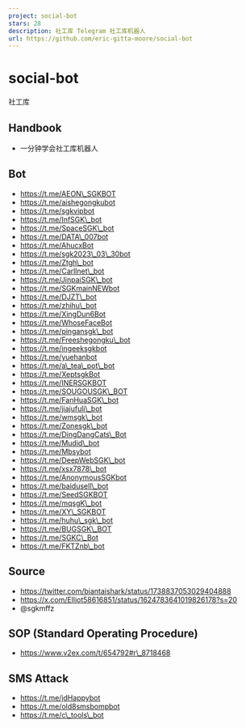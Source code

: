 ```yaml
---
project: social-bot
stars: 28
description: 社工库 Telegram 社工库机器人
url: https://github.com/eric-gitta-moore/social-bot
---
```


social-bot
==========

社工库

Handbook
--------

-   一分钟学会社工库机器人

Bot
---

-   https://t.me/AEON\_SGKBOT
-   https://t.me/aishegongkubot
-   https://t.me/sgkvipbot
-   https://t.me/InfSGK\_bot
-   https://t.me/SpaceSGK\_bot
-   https://t.me/DATA\_007bot
-   https://t.me/AhucxBot
-   https://t.me/sgk2023\_03\_30bot
-   https://t.me/Ztgh\_bot
-   https://t.me/Carllnet\_bot
-   https://t.me/JinpaiSGK\_bot
-   https://t.me/SGKmainNEWbot
-   https://t.me/DJZT\_bot
-   https://t.me/zhihu\_bot
-   https://t.me/XingDun6Bot
-   https://t.me/WhoseFaceBot
-   https://t.me/pingansgk\_bot
-   https://t.me/Freeshegongku\_bot
-   https://t.me/ingeeksgkbot
-   https://t.me/yuehanbot
-   https://t.me/a\_tea\_pot\_bot
-   https://t.me/XeptsgkBot
-   https://t.me/INERSGKBOT
-   https://t.me/SOUGOUSGK\_BOT
-   https://t.me/FanHuaSGK\_bot
-   https://t.me/jiajufuli\_bot
-   https://t.me/wmsgk\_bot
-   https://t.me/Zonesgk\_bot
-   https://t.me/DingDangCats\_Bot
-   https://t.me/Mudid\_bot
-   https://t.me/Mbsybot
-   https://t.me/DeepWebSGK\_bot
-   https://t.me/xsx7878\_bot
-   https://t.me/AnonymousSGKbot
-   https://t.me/baidusell\_bot
-   https://t.me/SeedSGKBOT
-   https://t.me/mqsgK\_bot
-   https://t.me/XY\_SGKBOT
-   https://t.me/huhu\_sgk\_bot
-   https://t.me/BUGSGK\_BOT
-   https://t.me/SGKC\_Bot
-   https://t.me/FKTZnb\_bot

Source
------

-   https://twitter.com/biantaishark/status/1738837053029404888
-   https://x.com/Elliot58616851/status/1624783641019826178?s=20
-   @sgkmffz

SOP (Standard Operating Procedure)
----------------------------------

-   https://www.v2ex.com/t/654792#r\_8718468

SMS Attack
----------

-   https://t.me/jdHappybot
-   https://t.me/old8smsbompbot
-   https://t.me/c\_tools\_bot
